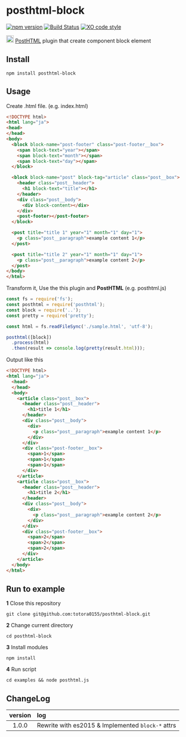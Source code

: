 # posthtml-block

[![npm version](https://badge.fury.io/js/posthtml-block.svg)](https://badge.fury.io/js/posthtml-block)
[![Build Status](https://travis-ci.org/totora0155/posthtml-block.svg?branch=master)](https://travis-ci.org/totora0155/posthtml-block)
[![XO code style](https://img.shields.io/badge/code_style-XO-5ed9c7.svg)](https://github.com/sindresorhus/xo)

<p><img width="20" src="https://camo.githubusercontent.com/4f0f92bada37893db0a761078a6c1b2fb7dfef14/687474703a2f2f706f737468746d6c2e6769746875622e696f2f706f737468746d6c2f6c6f676f2e737667"> <a href="https://github.com/posthtml/posthtml">PostHTML</a> plugin that create component block element</p>

## Install
```
npm install posthtml-block

```

## Usage

Create .html file. (e.g. index.html)
```html
<!DOCTYPE html>
<html lang="ja">
<head>
</head>
<body>
  <block block-name="post-footer" class="post-footer__box">
    <span block-text="year"></span>
    <span block-text="month"></span>
    <span block-text="day"></span>
  </block>

  <block block-name="post" block-tag="article" class="post__box">
    <header class="post__header">
      <h1 block-text="title"></h1>
    </header>
    <div class="post__body">
      <div block-content></div>
    </div>
    <post-footer></post-footer>
  </block>

  <post title="title 1" year="1" month="1" day="1">
    <p class="post__paragraph">example content 1</p>
  </post>

  <post title="title 2" year="1" month="1" day="1">
    <p class="post__paragraph">example content 2</p>
  </post>
</body>
</html>

```

Transform it, Use the this plugin and **PostHTML** (e.g. posthtml.js)
```javascript
const fs = require('fs');
const posthtml = require('posthtml');
const block = require('..');
const pretty = require('pretty');

const html = fs.readFileSync('./sample.html', 'utf-8');

posthtml([block])
  .process(html)
  .then(result => console.log(pretty(result.html)));

```

Output like this
```html
<!DOCTYPE html>
<html lang="ja">
  <head>
  </head>
  <body>
    <article class="post__box">
      <header class="post__header">
        <h1>title 1</h1>
      </header>
      <div class="post__body">
        <div>
          <p class="post__paragraph">example content 1</p>
        </div>
      </div>
      <div class="post-footer__box">
        <span>1</span>
        <span>1</span>
        <span>1</span>
      </div>
    </article>
    <article class="post__box">
      <header class="post__header">
        <h1>title 2</h1>
      </header>
      <div class="post__body">
        <div>
          <p class="post__paragraph">example content 2</p>
        </div>
      </div>
      <div class="post-footer__box">
        <span>2</span>
        <span>2</span>
        <span>2</span>
      </div>
    </article>
  </body>
</html>

```

## Run to example

**1** Close this repository

```
git clone git@github.com:totora0155/posthtml-block.git
```

**2** Change current directory
```
cd posthtml-block
```

**3** Install modules
```
npm install
```

**4** Run script
```
cd examples && node posthtml.js
```

## ChangeLog

|version|log|
|:-:|:--|
|1.0.0|Rewrite with es2015 & Implemented `block-*` attrs|
